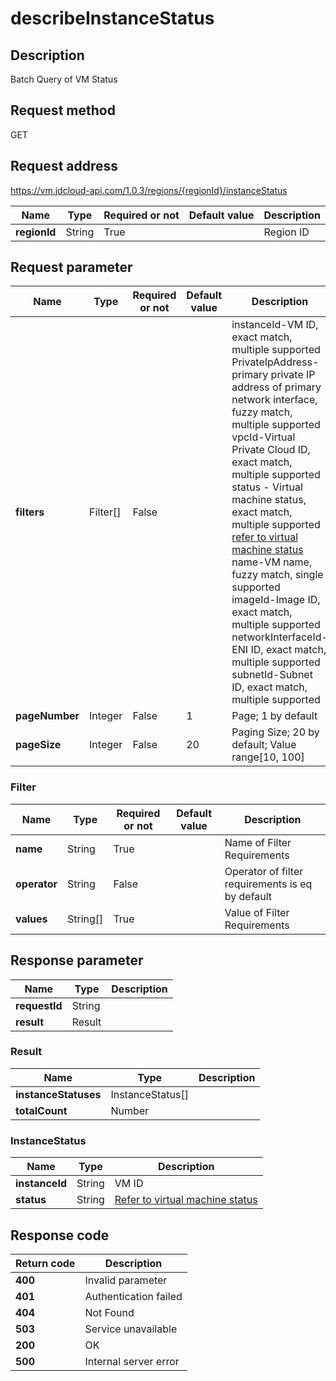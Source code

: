 # describeInstanceStatus


## Description
Batch Query of VM Status

## Request method
GET

## Request address
https://vm.jdcloud-api.com/1.0.3/regions/{regionId}/instanceStatus

|Name|Type|Required or not|Default value|Description|
|---|---|---|---|---|
|**regionId**|String|True| |Region ID|

## Request parameter
|Name|Type|Required or not|Default value|Description|
|---|---|---|---|---|
|**filters**|Filter[]|False| |instanceId-VM ID, exact match, multiple supported<br>PrivateIpAddress-primary private IP address of primary network interface, fuzzy match, multiple supported<br>vpcId-Virtual Private Cloud ID, exact match, multiple supported<br>status - Virtual machine status, exact match, multiple supported <a href='https://www.jdcloud.com/help/detail/3869/isCatalog/1'>refer to virtual machine status</a><br>name-VM name, fuzzy match, single supported<br>imageId-Image ID, exact match, multiple supported<br>networkInterfaceId-ENI ID, exact match, multiple supported<br>subnetId-Subnet ID, exact match, multiple supported<br>|
|**pageNumber**|Integer|False|1|Page; 1 by default|
|**pageSize**|Integer|False|20|Paging Size; 20 by default; Value range[10, 100] |

### Filter
|Name|Type|Required or not|Default value|Description|
|---|---|---|---|---|
|**name**|String|True| |Name of Filter Requirements|
|**operator**|String|False| |Operator of filter requirements is eq by default|
|**values**|String[]|True| |Value of Filter Requirements|

## Response parameter
|Name|Type|Description|
|---|---|---|
|**requestId**|String| |
|**result**|Result| |


### Result
|Name|Type|Description|
|---|---|---|
|**instanceStatuses**|InstanceStatus[]| |
|**totalCount**|Number| |
### InstanceStatus
|Name|Type|Description|
|---|---|---|
|**instanceId**|String|VM ID|
|**status**|String|<a href='https://www.jdcloud.com/help/detail/3869/isCatalog/1'>Refer to virtual machine status</a>|

## Response code
|Return code|Description|
|---|---|
|**400**|Invalid parameter|
|**401**|Authentication failed|
|**404**|Not Found  |
|**503**|Service unavailable|
|**200**|OK|
|**500**|Internal server error|
